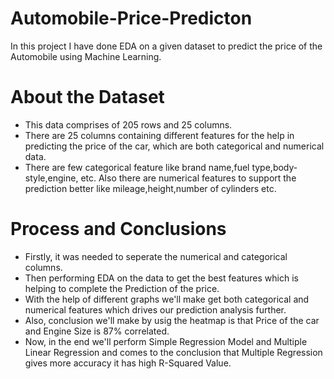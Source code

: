 # Automobile-Price-Predicton
In this project I have done EDA on a given dataset to predict the price of the Automobile using Machine Learning.
# About the Dataset
- This data comprises of 205 rows and 25 columns.
- There are 25 columns containing different features for the help in predicting the price of the car, which are both categorical and numerical data.
- There are few categorical feature like brand name,fuel type,body-style,engine, etc. Also there are numerical features to support the prediction better like mileage,height,number of cylinders etc.
# Process and Conclusions
- Firstly, it was needed to seperate the numerical and categorical columns.
- Then performing EDA on the data to get the best features which is helping to complete the Prediction of the price.
- With the help of different graphs we'll make get both categorical and numerical features which drives our prediction analysis further.
- Also, conclusion we'll make by usig the heatmap is that Price of the car and Engine Size is 87% correlated.
- Now, in the end we'll perform Simple Regression Model and Multiple Linear Regression and comes to the conclusion that Multiple Regression gives more accuracy it has high R-Squared Value.
